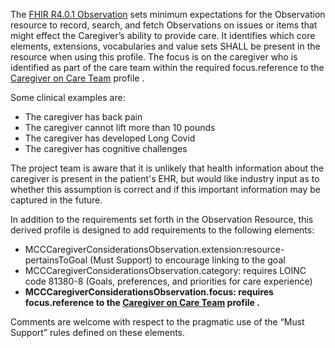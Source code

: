 The [FHIR R4.0.1 Observation](http://hl7.org/fhir/R4/observation.html) sets minimum expectations for the Observation resource to record, search, and fetch Observations on issues or items that might effect the Caregiver’s ability to provide care. It identifies which core elements, extensions, vocabularies and value sets SHALL be present in the resource when using this profile. 
The focus is on the caregiver who is identified as part of the care team within the required focus.reference to the [Caregiver on Care Team](StructureDefinition-MCCCaregiverOnCareTeam.html) profile .

Some clinical examples are:
* The caregiver has back pain
* The caregiver cannot lift more than 10 pounds
* The caregiver has developed Long Covid
* The caregiver has cognitive challenges

The project team is aware that it is unlikely that health information about the caregiver is present in the patient's EHR, but would like industry input as to whether this assumption is correct and if this important information may be captured in the future.

In addition to the requirements set forth in the Observation Resource, this derived profile is designed to add requirements to the following elements:

* MCCCaregiverConsiderationsObservation.extension:resource-pertainsToGoal (Must Support) to encourage linking to the goal
* MCCCaregiverConsiderationsObservation.category: requires LOINC code 81380-8 (Goals, preferences, and priorities for care experience)
* **MCCCaregiverConsiderationsObservation.focus:  requires focus.reference to the [Caregiver on Care Team](StructureDefinition-MCCCaregiverOnCareTeam.html) profile .**

Comments are welcome with respect to the pragmatic use of the “Must Support” rules defined on these elements.